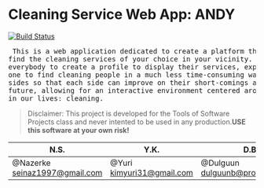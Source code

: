 # Cleaning Service Web App: ANDY

[![Build Status](https://travis-ci.com/andysoftware/CleaningService.svg?branch=master)](https://travis-ci.com/andysoftware/CleaningService)

<pre> This is a web application dedicated to create a platform that makes it easier to both offer and 
find the cleaning services of your choice in your vicinity. The application gives the opportunity for 
everybody to create a profile to display their services, experience, and costs, and ensures time for 
one to find cleaning people in a much less time-consuming way. Ratings will be given for and from both 
sides so that each side can improve on their short-comings and build more reliable profiles in the 
future, allowing for an interactive environment centered around something we all need continuously 
in our lives: cleaning.
</pre>

> Disclaimer: This project is developed for the Tools of Software Projects class and never intented to be used in any production.**USE this software at your own risk!**

   N.S.                       |         Y.K.             |     D.B.                | A.B.                 |
--------------------------  |  ---------------------------- | -----------------------------| ------------------------------|
@Nazerke<br>seinaz1997@gmail.com|@Yuri<br>kimyuri31@gmail.com| @Dulguun<br>dulguunb@protonmail.com |@Ahmed<br>blejahmed@gmail.com


